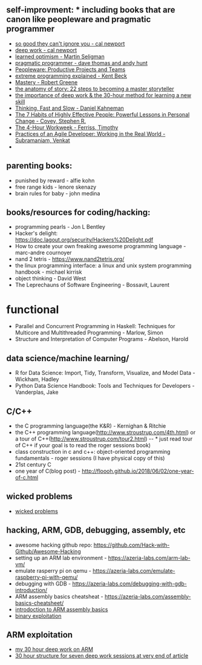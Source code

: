 ## self-improvment: * including books that are canon like peopleware and pragmatic programmer
* [so good they can't ignore you - cal newport]()
* [deep work - cal newport]()
* [learned optimism - Martin Seligman]()
* [pragmatic programmer - dave thomas and andy hunt]()
* [Peopleware: Productive Projects and Teams]()
* [extreme programming explained - Kent Beck]()
* [Mastery - Robert Greene]()
* [the anatomy of story: 22 steps to becoming a master storyteller]()
* [the importance of deep work & the 30-hour method for learning a new skill](https://azeria-labs.com/the-importance-of-deep-work-the-30-hour-method-for-learning-a-new-skill/)
* [Thinking, Fast and Slow - Daniel Kahneman]()
* [The 7 Habits of Highly Effective People: Powerful Lessons in Personal Change - Covey, Stephen R.]()
* [The 4-Hour Workweek - Ferriss, Timothy]()
* [Practices of an Agile Developer: Working in the Real World - Subramaniam, Venkat]()
* 

## parenting books:
* punished by reward - alfie kohn
* free range kids - lenore skenazy
* brain rules for baby - john medina

## books/resources for coding/hacking:
* programming pearls - Jon L Bentley
* Hacker's delight: https://doc.lagout.org/security/Hackers%20Delight.pdf
* How to create your own freaking awesome programming language - marc-andre cournoyer
* nand 2 tetris - https://www.nand2tetris.org/
* the linux programming interface: a linux and unix system programming handbook - michael kirrisk
* object thinking - David West
* The Leprechauns of Software Engineering - Bossavit, Laurent

# functional
* Parallel and Concurrent Programming in Haskell: Techniques for Multicore and Multithreaded Programming - Marlow, Simon
* Structure and Interpretation of Computer Programs - Abelson, Harold

## data science/machine learning/
* R for Data Science: Import, Tidy, Transform, Visualize, and Model Data - Wickham, Hadley 
* Python Data Science Handbook: Tools and Techniques for Developers - Vanderplas, Jake



## C/C++
* the C programming language(the K&R) -  Kernighan & Ritchie
* the C++ programming language(http://www.stroustrup.com/4th.html) or a tour of C++(http://www.stroustrup.com/tour2.html) -- * just read tour of C++ if your goal is to read the roger sessions book)
* class construction in c and c++: object-oriented programming fundamentals - roger sessions (I have physical copy of this)
* 21st century C
* one year of C(blog post) - http://floooh.github.io/2018/06/02/one-year-of-c.html

## wicked problems
* [wicked problems](http://www.kschroeder.com/weblog/wicked-1)

## hacking, ARM, GDB, debugging, assembly, etc
* awesome hacking github repo: https://github.com/Hack-with-Github/Awesome-Hacking
* setting up an ARM lab environment - https://azeria-labs.com/arm-lab-vm/
* emulate rasperry pi on qemu - https://azeria-labs.com/emulate-raspberry-pi-with-qemu/
* debugging with GDB - https://azeria-labs.com/debugging-with-gdb-introduction/
* ARM assembly basics cheatsheat - https://azeria-labs.com/assembly-basics-cheatsheet/
* [introdoction to ARM assembly basics](https://azeria-labs.com/writing-arm-assembly-part-1/)
* [binary exploitation](https://azeria-labs.com/writing-arm-shellcode/)


## ARM exploitation
* [my 30 hour deep work on ARM](https://github.com/JackAWatt/Free-Parking/blob/master/docs/thirty-hour/ARM-exploitation/sessions.md)
* [30 hour structure for seven deep work sessions at very end of article](https://azeria-labs.com/the-importance-of-deep-work-the-30-hour-method-for-learning-a-new-skill/)
